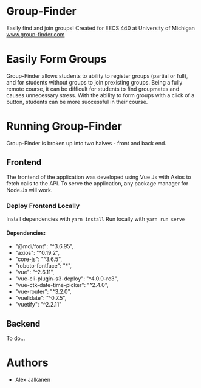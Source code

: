 # Group-Finder
Easily find and join groups!
Created for EECS 440 at University of Michigan
www.group-finder.com

# Easily Form Groups
Group-Finder allows students to ability to register groups (partial or full), and for students without groups to join prexisting groups. Being a fully remote course, it can be difficult for students to find groupmates and causes unnecessary stress. With the ability to form groups with a click of a button, students can be more successful in their course.

# Running Group-Finder
Group-Finder is broken up into two halves - front and back end.

## Frontend
The frontend of the application was developed using Vue Js with Axios to fetch calls to the API. To serve the application, any package manager for Node.Js will work.

### Deploy Frontend Locally
Install dependencies with ```yarn install```
Run locally with ```yarn run serve```

#### Dependencies:
-   "@mdi/font": "^3.6.95",
-   "axios": "^0.19.2",
-   "core-js": "^3.6.5",
-   "roboto-fontface": "*",
-   "vue": "^2.6.11",
-   "vue-cli-plugin-s3-deploy": "^4.0.0-rc3",
-   "vue-ctk-date-time-picker": "^2.4.0",
-   "vue-router": "^3.2.0",
-   "vuelidate": "^0.7.5",
-   "vuetify": "^2.2.11"

## Backend
To do...


# Authors
- Alex Jalkanen
